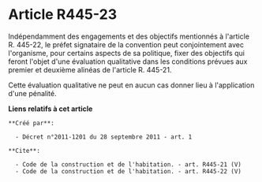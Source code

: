 # Article R445-23

Indépendamment des engagements et des objectifs mentionnés à l'article R. 445-22, le préfet signataire de la convention peut
conjointement avec l'organisme, pour certains aspects de sa politique, fixer des objectifs qui feront l'objet d'une
évaluation qualitative dans les conditions prévues aux premier et deuxième alinéas de l'article R. 445-21. 

Cette évaluation qualitative ne peut en aucun cas donner lieu à l'application d'une pénalité.

**Liens relatifs à cet article**

	**Créé par**:

	  - Décret n°2011-1201 du 28 septembre 2011 - art. 1

	**Cite**:

	  - Code de la construction et de l'habitation. - art. R445-21 (V)
	  - Code de la construction et de l'habitation. - art. R445-22 (V)
